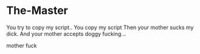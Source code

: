 # The-Master
You try to copy my script.. You copy my script Then your mother sucks my dick. And your mother accepts doggy fucking...

mother fuck
